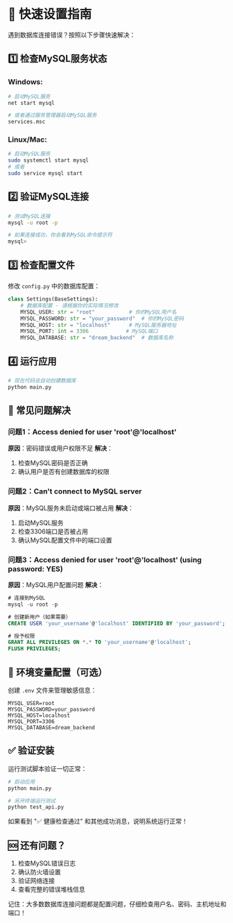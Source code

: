 # 🚀 快速设置指南

遇到数据库连接错误？按照以下步骤快速解决：

## 1️⃣ 检查MySQL服务状态

### Windows:
```bash
# 启动MySQL服务
net start mysql

# 或者通过服务管理器启动MySQL服务
services.msc
```

### Linux/Mac:
```bash
# 启动MySQL服务
sudo systemctl start mysql
# 或者
sudo service mysql start
```

## 2️⃣ 验证MySQL连接

```bash
# 测试MySQL连接
mysql -u root -p

# 如果连接成功，你会看到MySQL命令提示符
mysql>
```

## 3️⃣ 检查配置文件

修改 `config.py` 中的数据库配置：

```python
class Settings(BaseSettings):
    # 数据库配置 - 请根据你的实际情况修改
    MYSQL_USER: str = "root"           # 你的MySQL用户名
    MYSQL_PASSWORD: str = "your_password"  # 你的MySQL密码
    MYSQL_HOST: str = "localhost"      # MySQL服务器地址
    MYSQL_PORT: int = 3306            # MySQL端口
    MYSQL_DATABASE: str = "dream_backend"  # 数据库名称
```

## 4️⃣ 运行应用

```bash
# 现在代码会自动创建数据库
python main.py
```

## 🐛 常见问题解决

### 问题1：Access denied for user 'root'@'localhost'
**原因**：密码错误或用户权限不足
**解决**：
1. 检查MySQL密码是否正确
2. 确认用户是否有创建数据库的权限

### 问题2：Can't connect to MySQL server
**原因**：MySQL服务未启动或端口被占用
**解决**：
1. 启动MySQL服务
2. 检查3306端口是否被占用
3. 确认MySQL配置文件中的端口设置

### 问题3：Access denied for user 'root'@'localhost' (using password: YES)
**原因**：MySQL用户配置问题
**解决**：
```sql
# 连接到MySQL
mysql -u root -p

# 创建新用户（如果需要）
CREATE USER 'your_username'@'localhost' IDENTIFIED BY 'your_password';

# 授予权限
GRANT ALL PRIVILEGES ON *.* TO 'your_username'@'localhost';
FLUSH PRIVILEGES;
```

## 🔧 环境变量配置（可选）

创建 `.env` 文件来管理敏感信息：

```env
MYSQL_USER=root
MYSQL_PASSWORD=your_password
MYSQL_HOST=localhost
MYSQL_PORT=3306
MYSQL_DATABASE=dream_backend
```

## ✅ 验证安装

运行测试脚本验证一切正常：

```bash
# 启动应用
python main.py

# 另开终端运行测试
python test_api.py
```

如果看到 "✅ 健康检查通过" 和其他成功消息，说明系统运行正常！

## 🆘 还有问题？

1. 检查MySQL错误日志
2. 确认防火墙设置
3. 验证网络连接
4. 查看完整的错误堆栈信息

记住：大多数数据库连接问题都是配置问题，仔细检查用户名、密码、主机地址和端口！ 